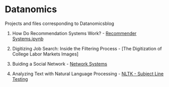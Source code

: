 # Datanomics
Projects and files corresponding to Datanomicsblog

1. How Do Recommendation Systems Work? - [Recommender Systems.ipynb](https://github.com/cchristine100/Datanomics/blob/master/Recommender%20Systems.ipynb)

2. Digitizing Job Search: Inside the Filtering Process - [The Digitization of College Labor Markets Images]

3. Buiding a Social Network - [Network Systems](https://github.com/cchristine100/Datanomics/blob/master/Network%20Systems.ipynb)

4. Analyzing Text with Natural Language Processing - [NLTK - Subject Line Testing](https://github.com/cchristine100/Datanomics/blob/master/NLTK%20-%20Subject%20Line%20Testing.ipynb)
